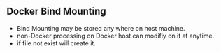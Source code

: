##  Docker Bind Mounting
*   Bind Mounting may be stored any where on host machine.
*   non-Docker processing on Docker host can modifiy on it at anytime.
*   if file not exist will create it.